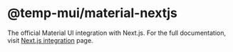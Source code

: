 # @temp-mui/material-nextjs

The official Material UI integration with Next.js. For the full documentation, visit [Next.js integration](https://mui.com/material-ui/guides/nextjs/) page.
